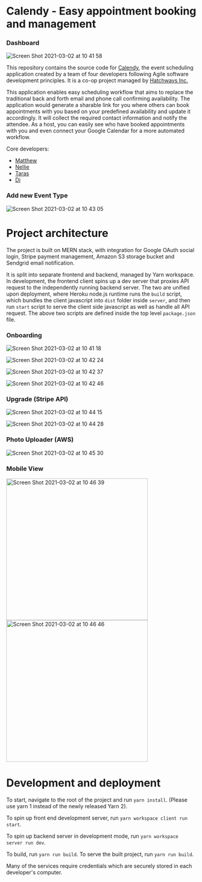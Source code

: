 # Calendy - Easy appointment booking and management

### Dashboard

![Screen Shot 2021-03-02 at 10 41 58](https://user-images.githubusercontent.com/55170649/109674836-3e1d4e80-7b45-11eb-9c12-ea8faff3ffaa.png)

This repository contains the source code for
[Calendy](https://calendy-team-yugioh.herokuapp.com/), the event scheduling
application created by a team of four developers following Agile
software development principles. It is a co-op project managed by [Hatchways Inc.](https://hatchways.io/co-op)

This application enables easy scheduling workflow that aims to replace the
traditional back and forth email and phone call confirming availability.
The application would generate a sharable link for you where others
can book appointments with you based on your predefined availability and
update it accordingly. It will collect the required contact information and
notify the attendee. As a host, you can easily see who have booked appointments
with you and even connect your Google Calendar for a more automated workflow.

Core developers:

- [Matthew](https://github.com/mattchx)
- [Nellie](https://github.com/WhoaNellie)
- [Taras](https://github.com/kozaktar)
- [Di](https://github.com/alvyjudy)

### Add new Event Type
![Screen Shot 2021-03-02 at 10 43 05](https://user-images.githubusercontent.com/55170649/109675315-ad933e00-7b45-11eb-9a0e-c738492fd2a4.png)

# Project architecture

The project is built on MERN stack, with integration for Google OAuth social
login, Stripe payment management, Amazon S3 storage bucket and Sendgrid
email notification.

It is split into separate frontend and backend, managed by Yarn workspace. In
development, the frontend client spins up a dev server that proxies API
request to the independently running backend server. The two are unified
upon deployment, where Heroku
node.js runtime runs the `build` script, which bundles the client javascript
into `dist` folder inside `server`, and then run `start` script to serve
the client side javascript as well as handle all API request. The above two
scripts are defined inside the top level `package.json` file.

### Onboarding
![Screen Shot 2021-03-02 at 10 41 18](https://user-images.githubusercontent.com/55170649/109675418-c996df80-7b45-11eb-9fb7-e02c1d57cf86.png)

![Screen Shot 2021-03-02 at 10 42 24](https://user-images.githubusercontent.com/55170649/109675452-d0255700-7b45-11eb-89ce-f0c70fd9802c.png)

![Screen Shot 2021-03-02 at 10 42 37](https://user-images.githubusercontent.com/55170649/109675468-d4ea0b00-7b45-11eb-8f4b-94148dabc433.png)

![Screen Shot 2021-03-02 at 10 42 46](https://user-images.githubusercontent.com/55170649/109675585-efbc7f80-7b45-11eb-8c27-7fcd91a6b0f1.png)

### Upgrade (Stripe API)

![Screen Shot 2021-03-02 at 10 44 15](https://user-images.githubusercontent.com/55170649/109675796-1b3f6a00-7b46-11eb-9d85-5eb7a3d14886.png)

![Screen Shot 2021-03-02 at 10 44 28](https://user-images.githubusercontent.com/55170649/109675887-2eead080-7b46-11eb-8019-15e4ec5c5c5e.png)

### Photo Uploader (AWS)

![Screen Shot 2021-03-02 at 10 45 30](https://user-images.githubusercontent.com/55170649/109675968-40cc7380-7b46-11eb-9762-2136be9d2cad.png)

### Mobile View

<img width="375" alt="Screen Shot 2021-03-02 at 10 46 39" src="https://user-images.githubusercontent.com/55170649/109676029-4fb32600-7b46-11eb-9de2-5b439886e6fc.png">

<img width="375" alt="Screen Shot 2021-03-02 at 10 46 46" src="https://user-images.githubusercontent.com/55170649/109676050-55a90700-7b46-11eb-91fb-1f5b68bcb747.png">


# Development and deployment

To start, navigate to the root of the project and run `yarn install`. (Please
use yarn 1 instead of the newly released Yarn 2).

To spin up front end development server, run `yarn workspace client run start`.

To spin up backend server in development mode, run
`yarn workspace server run dev`.

To build, run `yarn run build`. To serve the built project, run `yarn run build`.

Many of the services require credentials which are securely stored in each
developer's computer.
